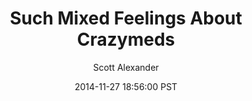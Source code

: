 ---
layout: podcast
title: "Such Mixed Feelings About Crazymeds"
author: Scott Alexander
description: https://slatestarcodex.com/2014/11/27/such-mixed-feelings-about-crazymeds/
date: 2014-11-27 18:56:00 PST
length: 2802839
duration: 701
guid: such-mixed-feelings-about-crazymeds
---